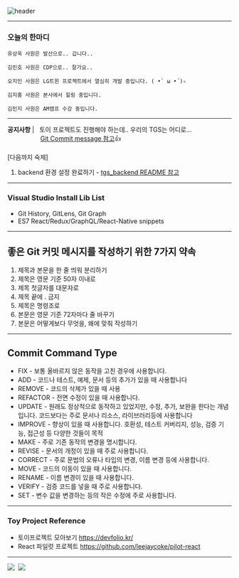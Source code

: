 ![header](https://capsule-render.vercel.app/api?type=waving&color=timeGradient&height=300&section=header&text=위대한%20스터디의%20서막&fontSize=70)

---

### 오늘의 한마디

```
유상욱 사원은 발산으로.. 갑니다..

김민호 사원은 CDP으로.. 잘가요..

오지인 사원은 LG트윈 프로젝트에서 열심히 개발 중입니다. ( •̀ ω •́ )✧

김지홍 사원은 본사에서 힐링 중입니다.

김민지 사원은 AM캠프 수강 중입니다.
```

---

**공지사항** | &nbsp; 토이 프로젝트도 진행해야 하는데.. 우리의 TGS는 어디로...
<br>
&emsp;&emsp;&emsp;&emsp;&emsp; [Git Commit message 참고](#commit-command-type)👍<br><br>
[다음까지 숙제]<br>

1. backend 환경 설정 완료하기 - <a href="https://github.com/The-Greatest-Study/tgs_backend">tgs_backend README 참고</a>

---

### Visual Studio Install Lib List

- Git History, GitLens, Git Graph
- ES7 React/Redux/GraphQL/React-Native snippets

---

## 좋은 Git 커밋 메시지를 작성하기 위한 7가지 약속

1. 제목과 본문을 한 줄 띄워 분리하기
1. 제목은 영문 기준 50자 이내로
1. 제목 첫글자를 대문자로
1. 제목 끝에 . 금지
1. 제목은 명령조로
1. 본문은 영문 기준 72자마다 줄 바꾸기
1. 본문은 어떻게보다 무엇을, 왜에 맞춰 작성하기

---

## Commit Command Type

- FIX - 보통 올바르지 않은 동작을 고친 경우에 사용합니다.
- ADD - 코드나 테스트, 예제, 문서 등의 추가가 있을 때 사용합니다
- REMOVE - 코드의 삭제가 있을 때 사용
- REFACTOR - 전면 수정이 있을 때 사용합니다.
- UPDATE - 원래도 정상적으로 동작하고 있었지만, 수정, 추가, 보완을 한다는 개념입니다. 코드보다는 주로 문서나 리소스, 라이브러리등에 사용합니다
- IMPROVE - 향상이 있을 때 사용합니다. 호환성, 테스트 커버리지, 성능, 검증 기능, 접근성 등 다양한 것들이 목적
- MAKE - 주로 기존 동작의 변경을 명시합니다.
- REVISE - 문서의 개정이 있을 때 주로 사용합니다.
- CORRECT - 주로 문법의 오류나 타입의 변경, 이름 변경 등에 사용합니다.
- MOVE - 코드의 이동이 있을 때 사용합니다.
- RENAME - 이름 변경이 있을 때 사용합니다.
- VERIFY - 검증 코드를 넣을 때 주로 사용합니다.
- SET - 변수 값을 변경하는 등의 작은 수정에 주로 사용합니다.

---

### Toy Project Reference

- 토이프로젝트 모아보기 https://devfolio.kr/
- React 파일럿 프로젝트 https://github.com/leejaycoke/pilot-react

---

<img src="https://img.shields.io/badge/Java-007396?style=flat-square&logo=java&logoColor=white"/></a>&nbsp; <img src="https://img.shields.io/badge/Python-3776AB?style=flat-square&logo=python&logoColor=white"/></a>
